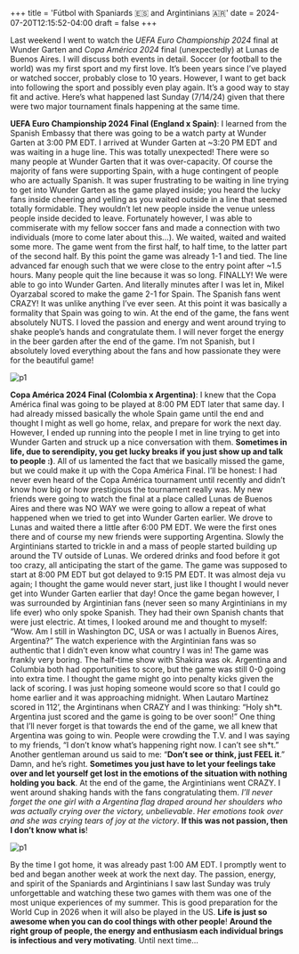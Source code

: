 +++
title = 'Fútbol with Spaniards 🇪🇸 and Argintinians 🇦🇷'
date = 2024-07-20T12:15:52-04:00
draft = false
+++

Last weekend I went to watch the *UEFA Euro Championship 2024* final at Wunder Garten and *Copa América 2024* final (unexpectedly) at Lunas de Buenos Aires. I will discuss both events in detail. Soccer (or football to the world) was my first sport and my first love. It’s been years since I’ve played or watched soccer, probably close to 10 years. However, I want to get back into following the sport and possibly even play again. It’s a good way to stay fit and active. Here’s what happened last Sunday (7/14/24) given that there were two major tournament finals happening at the same time. 

**UEFA Euro Championship 2024 Final (England x Spain)**: I learned from the Spanish Embassy that there was going to be a watch party at Wunder Garten at 3:00 PM EDT. I arrived at Wunder Garten at ~3:20 PM EDT and was waiting in a huge line. This was totally unexpected! There were so many people at Wunder Garten that it was over-capacity. Of course the majority of fans were supporting Spain, with a huge contingent of people who are actually Spanish. It was super frustrating to be waiting in line trying to get into Wunder Garten as the game played inside; you heard the lucky fans inside cheering and yelling as you waited outside in a line that seemed totally formidable. They wouldn’t let new people inside the venue unless people inside decided to leave. Fortunately however, I was able to commiserate with my fellow soccer fans and made a connection with two individuals (more to come later about this…). We waited, waited and waited some more. The game went from the first half, to half time, to the latter part of the second half. By this point the game was already 1-1 and tied. The line advanced far enough such that we were close to the entry point after ~1.5 hours. Many people quit the line because it was so long. FINALLY! We were able to go into Wunder Garten. And literally minutes after I was let in, Mikel Oyarzabal scored to make the game 2-1 for Spain. The Spanish fans went CRAZY! It was unlike anything I’ve ever seen. At this point it was basically a formality that Spain was going to win. At the end of the game, the fans went absolutely NUTS. I loved the passion and energy and went around trying to shake people’s hands and congratulate them. I will never forget the energy in the beer garden after the end of the game. I’m not Spanish, but I absolutely loved everything about the fans and how passionate they were for the beautiful game!

![p1](/blog/20240720_Futbol/spain.jpg)

**Copa América 2024 Final (Colombia x Argentina)**: I knew that the Copa América final was going to be played at 8:00 PM EDT later that same day. I had already missed basically the whole Spain game until the end and thought I might as well go home, relax, and prepare for work the next day. However, I ended up running into the people I met in line trying to get into Wunder Garten and struck up a nice conversation with them. **Sometimes in life, due to serendipity, you get lucky breaks if you just show up and talk to people :)**.  All of us lamented the fact that we basically missed the game, but we could make it up with the Copa América Final. I’ll be honest: I had never even heard of the Copa América tournament until recently and didn’t know how big or how prestigious the tournament really was. My new friends were going to watch the final at a place called Lunas de Buenos Aires and there was NO WAY we were going to allow a repeat of what happened when we tried to get into Wunder Garten earlier. We drove to Lunas and waited there a little after 6:00 PM EDT. We were the first ones there and of course my new friends were supporting Argentina. Slowly the Argintinians started to trickle in and a mass of people started building up around the TV outside of Lunas. We ordered drinks and food before it got too crazy, all anticipating the start of the game. The game was supposed to start at 8:00 PM EDT but got delayed to 9:15 PM EDT. It was almost deja vu again; I thought the game would never start, just like I thought I would never get into Wunder Garten earlier that day! Once the game began however, I was surrounded by Argintinian fans (never seen so many Argintinians in my life ever) who only spoke Spanish. They had their own Spanish chants that were just electric. At times, I looked around me and thought to myself: “Wow. Am I still in Washington DC, USA or was I actually in Buenos Aires, Argentina?” The watch experience with the Argintinian fans was so authentic that I didn’t even know what country I was in! The game was frankly very boring. The half-time show with Shakira was ok. Argentina and Columbia both had opportunities to score, but the game was still 0-0 going into extra time. I thought the game might go into penalty kicks given the lack of scoring. I was just hoping someone would score so that I could go home earlier and it was approaching midnight. When Lautaro Martínez scored in 112’, the Argintinans when CRAZY and I was thinking: “Holy sh\*t. Argentina just scored and the game is going to be over soon!” One thing that I’ll never forget is that towards the end of the game, we all knew that Argentina was going to win. People were crowding the T.V. and I was saying to my friends, “I don’t know what’s happening right now. I can’t see sh\*t.” Another gentleman around us said to me: “**Don’t see or think, just FEEL it**.” Damn, and he’s right. **Sometimes you just have to let your feelings take over and let yourself get lost in the emotions of the situation with nothing holding you back**. At the end of the game, the Argintinians went CRAZY. I went around shaking hands with the fans congratulating them. *I’ll never forget the one girl with a Argentina flag draped around her shoulders who was actually crying over the victory, unbelievable*. *Her emotions took over and she was crying tears of joy at the victory*. **If this was not passion, then I don’t know what is**!

![p1](/blog/20240720_Futbol/argintina.jpg)

By the time I got home, it was already past 1:00 AM EDT. I promptly went to bed and began another week at work the next day. The passion, energy, and spirit of the Spaniards and Argintinians I saw last Sunday was truly unforgettable and watching these two games with them was one of the most unique experiences of my summer. This is good preparation for the World Cup in 2026 when it will also be played in the US. **Life is just so awesome when you can do cool things with other people**! **Around the right group of people, the energy and enthusiasm each individual brings is infectious and very motivating**. Until next time…
